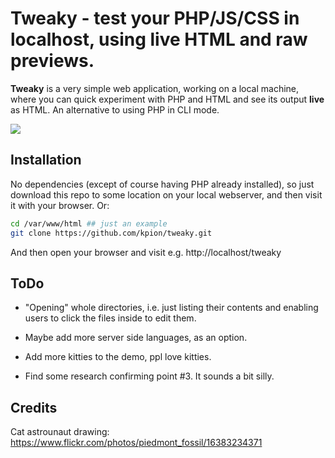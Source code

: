 # Tweaky - test your PHP/JS/CSS in localhost, using live HTML and raw previews.

**Tweaky** is a very simple web application, working on a local machine,  where you can quick experiment with PHP and HTML and see its output **live** as HTML. An alternative to using PHP in CLI mode. 

<img src = 'https://kpion.github.io/tweaky/res/media/tweaky.gif'>

## Installation

No dependencies (except of course having PHP already installed), so just download this repo to some location on your local webserver, and then visit it with your browser. Or:

```bash
cd /var/www/html ## just an example
git clone https://github.com/kpion/tweaky.git
```

And then open your browser and visit e.g.  http://localhost/tweaky

## ToDo

 - "Opening" whole directories, i.e. just listing their contents and enabling users to click the files inside to edit them.

 - Maybe add more server side languages, as an option.

 - Add more kitties to the demo, ppl love kitties.

 - Find some research confirming point #3. It sounds a bit silly.

## Credits

Cat astrounaut drawing: https://www.flickr.com/photos/piedmont_fossil/16383234371
